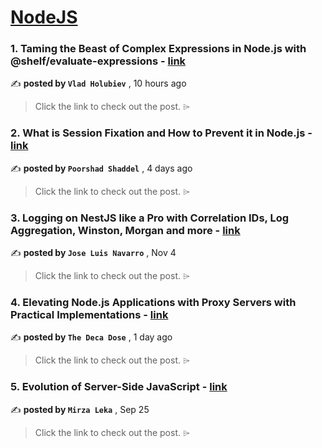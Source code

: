
<h1><a href=https://medium.com/tag/nodejs/recommended target="_blank" rel="noopener noreferrer">NodeJS</a></h1>
<h3>1. Taming the Beast of Complex Expressions in Node.js with @shelf/evaluate-expressions - <a href=https://medium.com/shelf-io-engineering/taming-the-beast-of-complex-expressions-in-node-js-with-shelf-evaluate-expressions-3b5148518a5f?source=tag_recommended_feed---------0-84----------nodejs----------ab64c867_9b96_4c1e_9868_1e594180932a------- target="_blank" rel="noopener noreferrer">link</a></h3>

✍️ **posted by `Vlad Holubiev`** <date> , 10 hours ago</date>

<blockquote>Click the link to check out the post. ⌲</blockquote>

<h3>2. What is Session Fixation and How to Prevent it in Node.js - <a href=https://medium.com/gitconnected/what-is-session-fixation-and-how-to-prevent-it-in-node-js-03580b6acd67?source=tag_recommended_feed---------1-107----------nodejs----------ab64c867_9b96_4c1e_9868_1e594180932a------- target="_blank" rel="noopener noreferrer">link</a></h3>

✍️ **posted by `Poorshad Shaddel`** <date> , 4 days ago</date>

<blockquote>Click the link to check out the post. ⌲</blockquote>

<h3>3. Logging on NestJS like a Pro with Correlation IDs, Log Aggregation, Winston, Morgan and more - <a href=https://medium.com/@jose-luis-navarro/logging-on-nestjs-like-a-pro-with-correlation-ids-log-aggregation-winston-morgan-and-more-d03e3bb56772?source=tag_recommended_feed---------2-85----------nodejs----------ab64c867_9b96_4c1e_9868_1e594180932a------- target="_blank" rel="noopener noreferrer">link</a></h3>

✍️ **posted by `Jose Luis Navarro`** <date> , Nov 4</date>

<blockquote>Click the link to check out the post. ⌲</blockquote>

<h3>4. Elevating Node.js Applications with Proxy Servers with Practical Implementations - <a href=https://medium.com/@vikramgyawali57/elevating-node-js-applications-with-proxy-servers-with-practical-implementations-7da5678fd997?source=tag_recommended_feed---------3-84----------nodejs----------ab64c867_9b96_4c1e_9868_1e594180932a------- target="_blank" rel="noopener noreferrer">link</a></h3>

✍️ **posted by `The Deca Dose`** <date> , 1 day ago</date>

<blockquote>Click the link to check out the post. ⌲</blockquote>

<h3>5. Evolution of Server-Side JavaScript - <a href=https://medium.com/itnext/evolution-of-server-side-javascript-314a8d408da4?source=tag_recommended_feed---------4-107----------nodejs----------ab64c867_9b96_4c1e_9868_1e594180932a------- target="_blank" rel="noopener noreferrer">link</a></h3>

✍️ **posted by `Mirza Leka`** <date> , Sep 25</date>

<blockquote>Click the link to check out the post. ⌲</blockquote>

